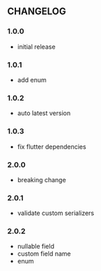 ## CHANGELOG

### 1.0.0
- initial release

### 1.0.1
- add enum

### 1.0.2

- auto latest version

### 1.0.3

- fix flutter dependencies

### 2.0.0

- breaking change

### 2.0.1

- validate custom serializers

### 2.0.2

- nullable field
- custom field name
- enum